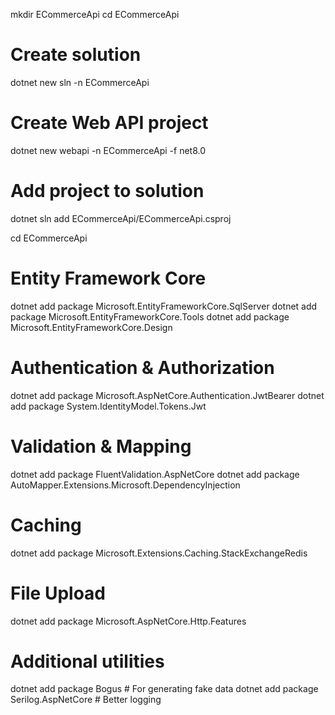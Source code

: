 mkdir ECommerceApi
cd ECommerceApi

# Create solution

dotnet new sln -n ECommerceApi

# Create Web API project

dotnet new webapi -n ECommerceApi -f net8.0

# Add project to solution

dotnet sln add ECommerceApi/ECommerceApi.csproj

cd ECommerceApi

# Entity Framework Core

dotnet add package Microsoft.EntityFrameworkCore.SqlServer
dotnet add package Microsoft.EntityFrameworkCore.Tools
dotnet add package Microsoft.EntityFrameworkCore.Design

# Authentication & Authorization

dotnet add package Microsoft.AspNetCore.Authentication.JwtBearer
dotnet add package System.IdentityModel.Tokens.Jwt

# Validation & Mapping

dotnet add package FluentValidation.AspNetCore
dotnet add package AutoMapper.Extensions.Microsoft.DependencyInjection

# Caching

dotnet add package Microsoft.Extensions.Caching.StackExchangeRedis

# File Upload

dotnet add package Microsoft.AspNetCore.Http.Features

# Additional utilities

dotnet add package Bogus # For generating fake data
dotnet add package Serilog.AspNetCore # Better logging
